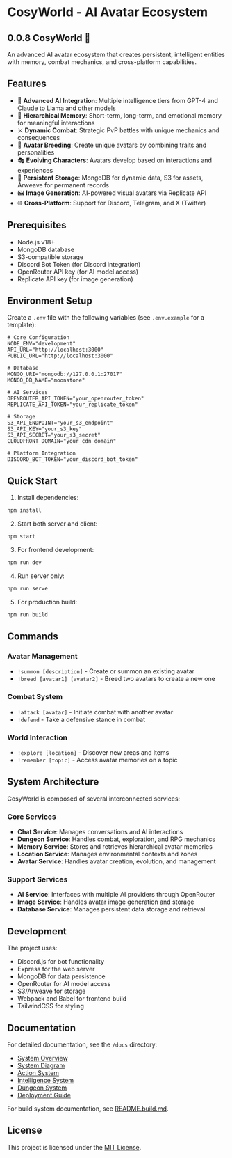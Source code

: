 # CosyWorld - AI Avatar Ecosystem

## 0.0.8 CosyWorld 🌟

An advanced AI avatar ecosystem that creates persistent, intelligent entities with memory, combat mechanics, and cross-platform capabilities.

## Features

- 🤖 **Advanced AI Integration**: Multiple intelligence tiers from GPT-4 and Claude to Llama and other models
- 🧠 **Hierarchical Memory**: Short-term, long-term, and emotional memory for meaningful interactions
- ⚔️ **Dynamic Combat**: Strategic PvP battles with unique mechanics and consequences
- 🧬 **Avatar Breeding**: Create unique avatars by combining traits and personalities
- 🎭 **Evolving Characters**: Avatars develop based on interactions and experiences
- 💾 **Persistent Storage**: MongoDB for dynamic data, S3 for assets, Arweave for permanent records
- 🖼️ **Image Generation**: AI-powered visual avatars via Replicate API
- 🌐 **Cross-Platform**: Support for Discord, Telegram, and X (Twitter)

## Prerequisites

- Node.js v18+
- MongoDB database
- S3-compatible storage
- Discord Bot Token (for Discord integration)
- OpenRouter API key (for AI model access)
- Replicate API key (for image generation)

## Environment Setup

Create a `.env` file with the following variables (see `.env.example` for a template):

```env
# Core Configuration
NODE_ENV="development"
API_URL="http://localhost:3000"
PUBLIC_URL="http://localhost:3000"

# Database
MONGO_URI="mongodb://127.0.0.1:27017"
MONGO_DB_NAME="moonstone"

# AI Services
OPENROUTER_API_TOKEN="your_openrouter_token"
REPLICATE_API_TOKEN="your_replicate_token"

# Storage
S3_API_ENDPOINT="your_s3_endpoint"
S3_API_KEY="your_s3_key"
S3_API_SECRET="your_s3_secret"
CLOUDFRONT_DOMAIN="your_cdn_domain"

# Platform Integration
DISCORD_BOT_TOKEN="your_discord_bot_token"
```

## Quick Start

1. Install dependencies:
```bash
npm install
```

2. Start both server and client:
```bash
npm start
```

3. For frontend development:
```bash
npm run dev
```

4. Run server only:
```bash
npm run serve
```

5. For production build:
```bash
npm run build
```

## Commands

### Avatar Management
- `!summon [description]` - Create or summon an existing avatar
- `!breed [avatar1] [avatar2]` - Breed two avatars to create a new one

### Combat System
- `!attack [avatar]` - Initiate combat with another avatar
- `!defend` - Take a defensive stance in combat

### World Interaction
- `!explore [location]` - Discover new areas and items
- `!remember [topic]` - Access avatar memories on a topic

## System Architecture

CosyWorld is composed of several interconnected services:

### Core Services
- **Chat Service**: Manages conversations and AI interactions
- **Dungeon Service**: Handles combat, exploration, and RPG mechanics
- **Memory Service**: Stores and retrieves hierarchical avatar memories
- **Location Service**: Manages environmental contexts and zones
- **Avatar Service**: Handles avatar creation, evolution, and management

### Support Services
- **AI Service**: Interfaces with multiple AI providers through OpenRouter
- **Image Service**: Handles avatar image generation and storage
- **Database Service**: Manages persistent data storage and retrieval

## Development

The project uses:
- Discord.js for bot functionality
- Express for the web server
- MongoDB for data persistence
- OpenRouter for AI model access
- S3/Arweave for storage
- Webpack and Babel for frontend build
- TailwindCSS for styling

## Documentation

For detailed documentation, see the `/docs` directory:
- [System Overview](docs/02-system-overview.md)
- [System Diagram](docs/03-system-diagram.md)
- [Action System](docs/04-action-system.md)
- [Intelligence System](docs/05-intelligence-system.md)
- [Dungeon System](docs/06-dungeon-system.md)
- [Deployment Guide](docs/07-deployment.md)

For build system documentation, see [README.build.md](README.build.md).

## License

This project is licensed under the [MIT License](LICENSE).